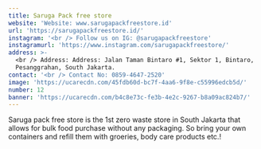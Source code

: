 ```yaml
---
title: Saruga Pack free store
website: 'Website: www.sarugapackfreestore.id'
url: 'https://sarugapackfreestore.id/'
instagram: '<br /> Follow us on IG: @sarugapackfreestore'
instagramurl: 'https://www.instagram.com/sarugapackfreestore/'
address: >-
  <br /> Address: Address: Jalan Taman Bintaro #1, Sektor 1, Bintaro,
  Pesanggrahan, South Jakarta.
contact: '<br /> Contact No: 0859-4647-2520'
image: 'https://ucarecdn.com/45fdb60d-bc7f-4aa6-9f8e-c55996edcb5d/'
number: 12
banner: 'https://ucarecdn.com/b4c8e73c-fe3b-4e2c-9267-b8a09ac824b7/'
---
```

Saruga pack free store is the 1st zero waste store in South Jakarta that allows for bulk food purchase without any packaging. So bring your own containers and refill them with groeries, body care products etc.!
